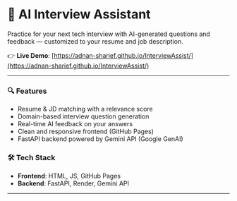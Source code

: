 # 🧠 AI Interview Assistant

Practice for your next tech interview with AI-generated questions and feedback — customized to your resume and job description.

👉 **Live Demo**: [https://adnan-sharief.github.io/InterviewAssist/](https://adnan-sharief.github.io/InterviewAssist/)

---

### 🔍 Features
- Resume & JD matching with a relevance score
- Domain-based interview question generation
- Real-time AI feedback on your answers
- Clean and responsive frontend (GitHub Pages)
- FastAPI backend powered by Gemini API (Google GenAI)

### 🛠 Tech Stack
- **Frontend**: HTML, JS, GitHub Pages
- **Backend**: FastAPI, Render, Gemini API

---
